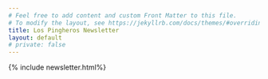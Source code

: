 ```yaml
---
# Feel free to add content and custom Front Matter to this file.
# To modify the layout, see https://jekyllrb.com/docs/themes/#overriding-theme-defaults
title: Los Pingheros Newsletter
layout: default
# private: false
---
```

  
{% include newsletter.html%}